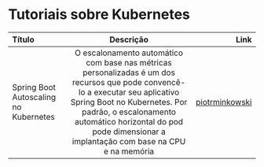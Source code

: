 # Tutoriais sobre Kubernetes

Título | Descrição | Link
:--------- | :----------: | -------:
Spring Boot Autoscaling no Kubernetes | O escalonamento automático com base nas métricas personalizadas é um dos recursos que pode convencê-lo a executar seu aplicativo Spring Boot no Kubernetes. Por padrão, o escalonamento automático horizontal do pod pode dimensionar a implantação com base na CPU e na memória | [piotrminkowski](https://piotrminkowski.com/2020/11/05/spring-boot-autoscaling-on-kubernetes/)
